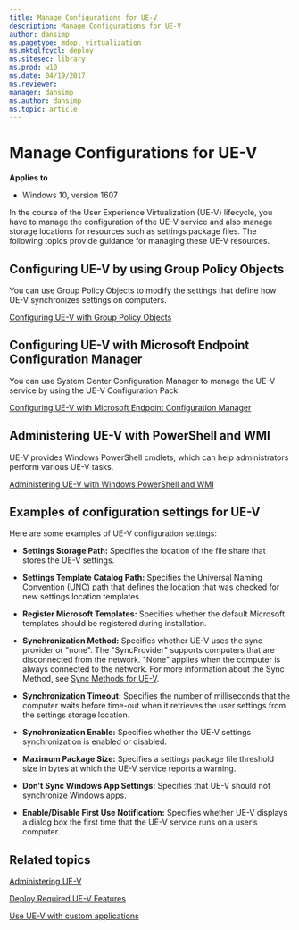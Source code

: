 ```yaml
---
title: Manage Configurations for UE-V
description: Manage Configurations for UE-V
author: dansimp
ms.pagetype: mdop, virtualization
ms.mktglfcycl: deploy
ms.sitesec: library
ms.prod: w10
ms.date: 04/19/2017
ms.reviewer: 
manager: dansimp
ms.author: dansimp
ms.topic: article
---
```



# Manage Configurations for UE-V

**Applies to**
-   Windows 10, version 1607

In the course of the User Experience Virtualization (UE-V) lifecycle, you have to manage the configuration of the UE-V service and also manage storage locations for resources such as settings package files. The following topics provide guidance for managing these UE-V resources.

## Configuring UE-V by using Group Policy Objects

You can use Group Policy Objects to modify the settings that define how UE-V synchronizes settings on computers.

[Configuring UE-V with Group Policy Objects](uev-configuring-uev-with-group-policy-objects.md)

## Configuring UE-V with Microsoft Endpoint Configuration Manager

You can use System Center Configuration Manager to manage the UE-V service by using the UE-V Configuration Pack.

[Configuring UE-V with Microsoft Endpoint Configuration Manager](uev-configuring-uev-with-system-center-configuration-manager.md)

## Administering UE-V with PowerShell and WMI

UE-V provides Windows PowerShell cmdlets, which can help administrators perform various UE-V tasks.

[Administering UE-V with Windows PowerShell and WMI](uev-administering-uev-with-windows-powershell-and-wmi.md)

## Examples of configuration settings for UE-V

Here are some examples of UE-V configuration settings:

-   **Settings Storage Path:** Specifies the location of the file share that stores the UE-V settings.

-   **Settings Template Catalog Path:** Specifies the Universal Naming Convention (UNC) path that defines the location that was checked for new settings location templates.

-   **Register Microsoft Templates:** Specifies whether the default Microsoft templates should be registered during installation.

-   **Synchronization Method:** Specifies whether UE-V uses the sync provider or "none". The "SyncProvider" supports computers that are disconnected from the network. "None" applies when the computer is always connected to the network. For more information about the Sync Method, see [Sync Methods for UE-V](uev-sync-methods.md).

-   **Synchronization Timeout:** Specifies the number of milliseconds that the computer waits before time-out when it retrieves the user settings from the settings storage location.

-   **Synchronization Enable:** Specifies whether the UE-V settings synchronization is enabled or disabled.

-   **Maximum Package Size:** Specifies a settings package file threshold size in bytes at which the UE-V service reports a warning.

-   **Don’t Sync Windows App Settings:** Specifies that UE-V should not synchronize Windows apps.

-   **Enable/Disable First Use Notification:** Specifies whether UE-V displays a dialog box the first time that the UE-V service runs on a user’s computer.





## Related topics

[Administering UE-V](uev-administering-uev.md)

[Deploy Required UE-V Features](uev-deploy-required-features.md)

[Use UE-V with custom applications](uev-deploy-uev-for-custom-applications.md)
